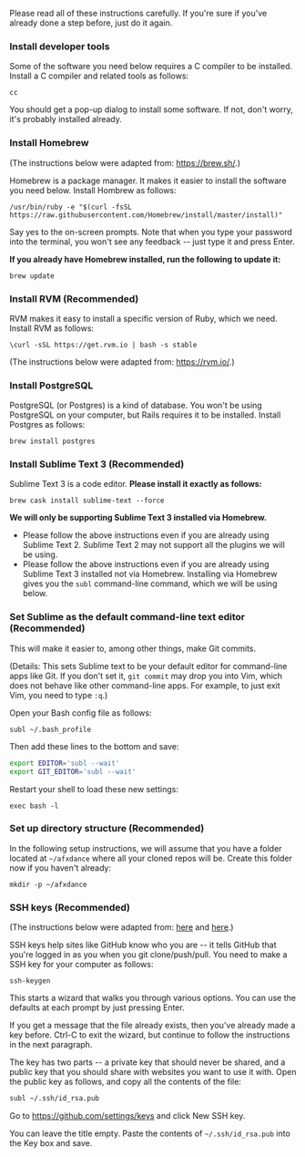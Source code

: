 Please read all of these instructions carefully. If you're sure if you've already done a step before, just do it again.


### Install developer tools

Some of the software you need below requires a C compiler to be installed. Install a C compiler and related tools as follows:

```shell
cc
```

You should get a pop-up dialog to install some software. If not, don't worry, it's probably installed already.


### Install Homebrew

(The instructions below were adapted from: https://brew.sh/.)

Homebrew is a package manager. It makes it easier to install the software you need below. Install Hombrew as follows:

```shell
/usr/bin/ruby -e "$(curl -fsSL https://raw.githubusercontent.com/Homebrew/install/master/install)"
```
Say yes to the on-screen prompts. Note that when you type your password into the terminal, you won't see any feedback -- just type it and press Enter.

**If you already have Homebrew installed, run the following to update it:**

```shell
brew update
```


### Install RVM (Recommended)

RVM makes it easy to install a specific version of Ruby, which we need. Install RVM as follows:

```shell
\curl -sSL https://get.rvm.io | bash -s stable
```

(The instructions below were adapted from: https://rvm.io/.)


### Install PostgreSQL

PostgreSQL (or Postgres) is a kind of database. You won't be using PostgreSQL on your computer, but Rails requires it to be installed. Install Postgres as follows:

```shell
brew install postgres
```


### Install Sublime Text 3 (Recommended)

Sublime Text 3 is a code editor. **Please install it exactly as follows:**

```shell
brew cask install sublime-text --force
```

**We will only be supporting Sublime Text 3 installed via Homebrew.**

- Please follow the above instructions even if you are already using Sublime Text 2. Sublime Text 2 may not support all the plugins we will be using.
- Please follow the above instructions even if you are already using Sublime Text 3 installed not via Homebrew. Installing via Homebrew gives you the `subl` command-line command, which we will be using below.


### Set Sublime as the default command-line text editor (Recommended)

This will make it easier to, among other things, make Git commits.

(Details: This sets Sublime text to be your default editor for command-line apps like Git. If you don't set it, `git commit` may drop you into Vim, which does not behave like other command-line apps. For example, to just exit Vim, you need to type `:q`.)


Open your Bash config file as follows:

```shell
subl ~/.bash_profile
```

Then add these lines to the bottom and save:

```bash
export EDITOR='subl --wait'
export GIT_EDITOR='subl --wait'
```


Restart your shell to load these new settings:

```
exec bash -l
```


### Set up directory structure (Recommended)

In the following setup instructions, we will assume that you have a folder located at `~/afxdance` where all your cloned repos will be. Create this folder now if you haven't already:

```shell
mkdir -p ~/afxdance
```


### SSH keys (Recommended)

(The instructions below were adapted from: [here](https://help.github.com/articles/generating-a-new-ssh-key-and-adding-it-to-the-ssh-agent/) and [here](https://help.github.com/articles/adding-a-new-ssh-key-to-your-github-account/).)

SSH keys help sites like GitHub know who you are -- it tells GitHub that you're logged in as you when you git clone/push/pull. You need to make a SSH key for your computer as follows:

```shell
ssh-keygen
```

This starts a wizard that walks you through various options. You can use the defaults at each prompt by just pressing Enter.

If you get a message that the file already exists, then you've already made a key before. Ctrl-C to exit the wizard, but continue to follow the instructions in the next paragraph.

The key has two parts -- a private key that should never be shared, and a public key that you should share with websites you want to use it with. Open the public key as follows, and copy all the contents of the file:

```bash
subl ~/.ssh/id_rsa.pub
```

Go to https://github.com/settings/keys and click New SSH key.

You can leave the title empty. Paste the contents of `~/.ssh/id_rsa.pub` into the Key box and save.
